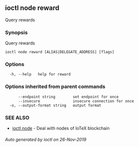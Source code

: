 ## ioctl node reward

Query rewards

### Synopsis

Query rewards

```
ioctl node reward [ALIAS|DELEGATE_ADDRESS] [flags]
```

### Options

```
  -h, --help   help for reward
```

### Options inherited from parent commands

```
      --endpoint string        set endpoint for once
      --insecure               insecure connection for once
  -o, --output-format string   output format
```

### SEE ALSO

* [ioctl node](ioctl_node.md)	 - Deal with nodes of IoTeX blockchain

###### Auto generated by ioctl on 26-Nov-2019

